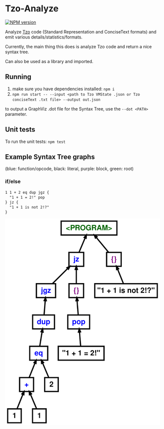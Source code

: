 # Tzo-Analyze

<span><a href="https://npmjs.org/package/tzo-analyze" title="View this project on NPM"><img src="https://img.shields.io/npm/v/tzo-analyze.svg" alt="NPM version" /></a></span>

Analyze [Tzo](https://github.com/jorisvddonk/tzo) code (Standard Representation and ConciseText formats) and emit various details/statistics/formats.

Currently, the main thing this does is analyze Tzo code and return a nice syntax tree.

Can also be used as a library and imported.

## Running

1. make sure you have dependencies installed: `npm i`
2. `npm run start -- --input <path to Tzo VMState .json or Tzo conciseText .txt file> --output out.json`

to output a GraphViz .dot file for the Syntax Tree, use the `--dot <PATH>` parameter.

## Unit tests

To run the unit tests: `npm test`

## Example Syntax Tree graphs

(blue: function/opcode, black: literal, purple: block, green: root)

### if/else

```
1 1 + 2 eq dup jgz {
  "1 + 1 = 2!" pop
} jz {
  "1 + 1 is not 2!?"
}
```

![if/else example](./examples/dot/ifelse.svg)